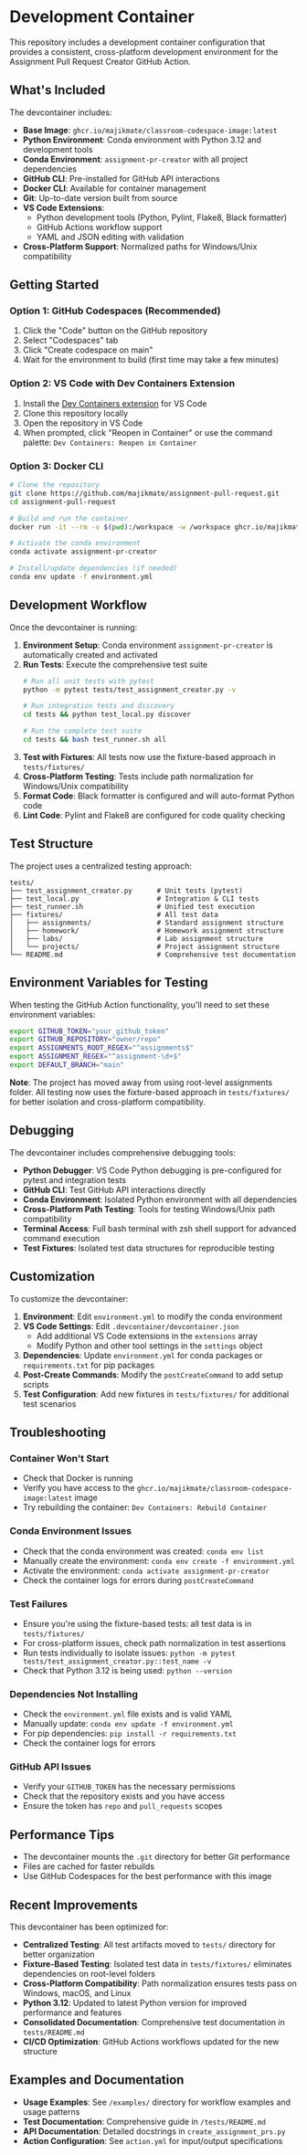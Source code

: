 # Development Container

This repository includes a development container configuration that provides a
consistent, cross-platform development environment for the Assignment Pull
Request Creator GitHub Action.

## What's Included

The devcontainer includes:

- **Base Image**: `ghcr.io/majikmate/classroom-codespace-image:latest`
- **Python Environment**: Conda environment with Python 3.12 and development
  tools
- **Conda Environment**: `assignment-pr-creator` with all project dependencies
- **GitHub CLI**: Pre-installed for GitHub API interactions
- **Docker CLI**: Available for container management
- **Git**: Up-to-date version built from source
- **VS Code Extensions**:
  - Python development tools (Python, Pylint, Flake8, Black formatter)
  - GitHub Actions workflow support
  - YAML and JSON editing with validation
- **Cross-Platform Support**: Normalized paths for Windows/Unix compatibility

## Getting Started

### Option 1: GitHub Codespaces (Recommended)

1. Click the "Code" button on the GitHub repository
2. Select "Codespaces" tab
3. Click "Create codespace on main"
4. Wait for the environment to build (first time may take a few minutes)

### Option 2: VS Code with Dev Containers Extension

1. Install the
   [Dev Containers extension](https://marketplace.visualstudio.com/items?itemName=ms-vscode-remote.remote-containers)
   for VS Code
2. Clone this repository locally
3. Open the repository in VS Code
4. When prompted, click "Reopen in Container" or use the command palette:
   `Dev Containers: Reopen in Container`

### Option 3: Docker CLI

```bash
# Clone the repository
git clone https://github.com/majikmate/assignment-pull-request.git
cd assignment-pull-request

# Build and run the container
docker run -it --rm -v $(pwd):/workspace -w /workspace ghcr.io/majikmate/classroom-codespace-image:latest bash

# Activate the conda environment
conda activate assignment-pr-creator

# Install/update dependencies (if needed)
conda env update -f environment.yml
```

## Development Workflow

Once the devcontainer is running:

1. **Environment Setup**: Conda environment `assignment-pr-creator` is
   automatically created and activated
2. **Run Tests**: Execute the comprehensive test suite
   ```bash
   # Run all unit tests with pytest
   python -m pytest tests/test_assignment_creator.py -v

   # Run integration tests and discovery
   cd tests && python test_local.py discover

   # Run the complete test suite
   cd tests && bash test_runner.sh all
   ```
3. **Test with Fixtures**: All tests now use the fixture-based approach in
   `tests/fixtures/`
4. **Cross-Platform Testing**: Tests include path normalization for Windows/Unix
   compatibility
5. **Format Code**: Black formatter is configured and will auto-format Python
   code
6. **Lint Code**: Pylint and Flake8 are configured for code quality checking

## Test Structure

The project uses a centralized testing approach:

```
tests/
├── test_assignment_creator.py      # Unit tests (pytest)
├── test_local.py                   # Integration & CLI tests  
├── test_runner.sh                  # Unified test execution
├── fixtures/                       # All test data
│   ├── assignments/                # Standard assignment structure
│   ├── homework/                   # Homework assignment structure
│   ├── labs/                       # Lab assignment structure
│   └── projects/                   # Project assignment structure
└── README.md                       # Comprehensive test documentation
```

## Environment Variables for Testing

When testing the GitHub Action functionality, you'll need to set these
environment variables:

```bash
export GITHUB_TOKEN="your_github_token"
export GITHUB_REPOSITORY="owner/repo"
export ASSIGNMENTS_ROOT_REGEX="^assignments$"
export ASSIGNMENT_REGEX="^assignment-\d+$"
export DEFAULT_BRANCH="main"
```

**Note**: The project has moved away from using root-level assignments folder.
All testing now uses the fixture-based approach in `tests/fixtures/` for better
isolation and cross-platform compatibility.

## Debugging

The devcontainer includes comprehensive debugging tools:

- **Python Debugger**: VS Code Python debugging is pre-configured for pytest and
  integration tests
- **GitHub CLI**: Test GitHub API interactions directly
- **Conda Environment**: Isolated Python environment with all dependencies
- **Cross-Platform Path Testing**: Tools for testing Windows/Unix path
  compatibility
- **Terminal Access**: Full bash terminal with zsh shell support for advanced
  command execution
- **Test Fixtures**: Isolated test data structures for reproducible testing

## Customization

To customize the devcontainer:

1. **Environment**: Edit `environment.yml` to modify the conda environment
2. **VS Code Settings**: Edit `.devcontainer/devcontainer.json`
   - Add additional VS Code extensions in the `extensions` array
   - Modify Python and other tool settings in the `settings` object
3. **Dependencies**: Update `environment.yml` for conda packages or
   `requirements.txt` for pip packages
4. **Post-Create Commands**: Modify the `postCreateCommand` to add setup scripts
5. **Test Configuration**: Add new fixtures in `tests/fixtures/` for additional
   test scenarios

## Troubleshooting

### Container Won't Start

- Check that Docker is running
- Verify you have access to the
  `ghcr.io/majikmate/classroom-codespace-image:latest` image
- Try rebuilding the container: `Dev Containers: Rebuild Container`

### Conda Environment Issues

- Check that the conda environment was created: `conda env list`
- Manually create the environment: `conda env create -f environment.yml`
- Activate the environment: `conda activate assignment-pr-creator`
- Check the container logs for errors during `postCreateCommand`

### Test Failures

- Ensure you're using the fixture-based tests: all test data is in
  `tests/fixtures/`
- For cross-platform issues, check path normalization in test assertions
- Run tests individually to isolate issues:
  `python -m pytest tests/test_assignment_creator.py::test_name -v`
- Check that Python 3.12 is being used: `python --version`

### Dependencies Not Installing

- Check the `environment.yml` file exists and is valid YAML
- Manually update: `conda env update -f environment.yml`
- For pip dependencies: `pip install -r requirements.txt`
- Check the container logs for errors

### GitHub API Issues

- Verify your `GITHUB_TOKEN` has the necessary permissions
- Check that the repository exists and you have access
- Ensure the token has `repo` and `pull_requests` scopes

## Performance Tips

- The devcontainer mounts the `.git` directory for better Git performance
- Files are cached for faster rebuilds
- Use GitHub Codespaces for the best performance with this image

## Recent Improvements

This devcontainer has been optimized for:

- **Centralized Testing**: All test artifacts moved to `tests/` directory for
  better organization
- **Fixture-Based Testing**: Isolated test data in `tests/fixtures/` eliminates
  dependencies on root-level folders
- **Cross-Platform Compatibility**: Path normalization ensures tests pass on
  Windows, macOS, and Linux
- **Python 3.12**: Updated to latest Python version for improved performance and
  features
- **Consolidated Documentation**: Comprehensive test documentation in
  `tests/README.md`
- **CI/CD Optimization**: GitHub Actions workflows updated for the new structure

## Examples and Documentation

- **Usage Examples**: See `/examples/` directory for workflow examples and usage
  patterns
- **Test Documentation**: Comprehensive guide in `/tests/README.md`
- **API Documentation**: Detailed docstrings in `create_assignment_prs.py`
- **Action Configuration**: See `action.yml` for input/output specifications
